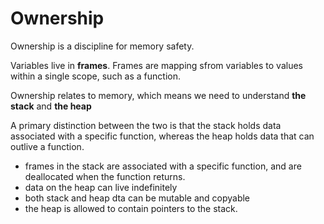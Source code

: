 # Ownership

Ownership is a discipline for memory safety.

Variables live in **frames**. Frames are mapping sfrom variables to values within a single scope, such as a function.

Ownership relates to memory, which means we need to understand **the stack** and **the heap**

A primary distinction between the two is that the stack holds data associated with a specific function, whereas the heap holds data that can outlive a function.
- frames in the stack are associated with a specific function, and are deallocated when the function returns.
- data on the heap can live indefinitely
- both stack and heap dta can be mutable and copyable
- the heap is allowed to contain pointers to the stack.